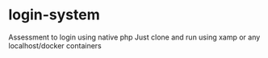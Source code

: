 # login-system
Assessment to login using native php
Just clone and run using xamp or any localhost/docker containers
